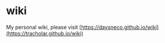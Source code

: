# wiki
My personal wiki, please visit [https://daysneco.github.io/wiki](https://tracholar.github.io/wiki)

